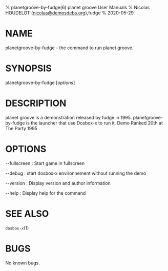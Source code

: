 % planetgroove-by-fudge(6) planet groove User Manuals
% Nicolas HOUDELOT (nicolas@demosdebs.org),fudge
% 2020-05-29

# NAME
planetgroove-by-fudge - the command to run planet groove.

# SYNOPSIS
planetgroove-by-fudge [*options*]

# DESCRIPTION
planet groove is a demonstration released by fudge in 1995.
planetgroove-by-fudge is the launcher that use Dosbox-x to run it.
Demo Ranked 20th at The Party 1995

# OPTIONS
\--fullscreen
:   Start game in fullscreen

\--debug
:   start dosbox-x environnement without running the demo

\--version
:   Display version and author information

\--help
:   Display help for the command

# SEE ALSO
`dosbox-x`(1)

# BUGS
No known bugs.
